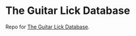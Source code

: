 # The Guitar Lick Database

Repo for [The Guitar Lick Database](https://www.theguitarlickdatabase.com).
